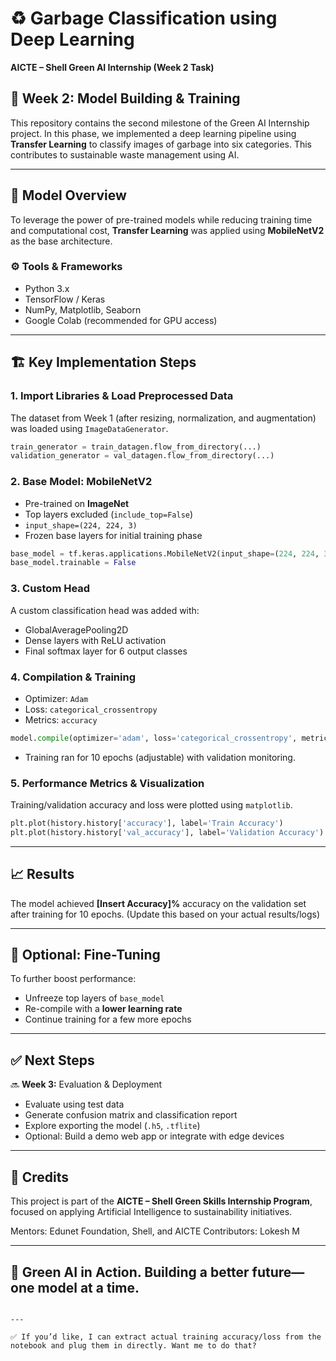 
# ♻️ Garbage Classification using Deep Learning  
**AICTE – Shell Green AI Internship (Week 2 Task)**  

## 📅 Week 2: Model Building & Training  
This repository contains the second milestone of the Green AI Internship project. In this phase, we implemented a deep learning pipeline using **Transfer Learning** to classify images of garbage into six categories. This contributes to sustainable waste management using AI.

---

## 🧠 Model Overview

To leverage the power of pre-trained models while reducing training time and computational cost, **Transfer Learning** was applied using **MobileNetV2** as the base architecture.

### ⚙️ Tools & Frameworks
- Python 3.x  
- TensorFlow / Keras  
- NumPy, Matplotlib, Seaborn  
- Google Colab (recommended for GPU access)

---

## 🏗️ Key Implementation Steps

### 1. **Import Libraries & Load Preprocessed Data**
The dataset from Week 1 (after resizing, normalization, and augmentation) was loaded using `ImageDataGenerator`.

```python
train_generator = train_datagen.flow_from_directory(...)
validation_generator = val_datagen.flow_from_directory(...)
````

### 2. **Base Model: MobileNetV2**

* Pre-trained on **ImageNet**
* Top layers excluded (`include_top=False`)
* `input_shape=(224, 224, 3)`
* Frozen base layers for initial training phase

```python
base_model = tf.keras.applications.MobileNetV2(input_shape=(224, 224, 3), include_top=False, weights='imagenet')
base_model.trainable = False
```

### 3. **Custom Head**

A custom classification head was added with:

* GlobalAveragePooling2D
* Dense layers with ReLU activation
* Final softmax layer for 6 output classes

### 4. **Compilation & Training**

* Optimizer: `Adam`
* Loss: `categorical_crossentropy`
* Metrics: `accuracy`

```python
model.compile(optimizer='adam', loss='categorical_crossentropy', metrics=['accuracy'])
```

* Training ran for 10 epochs (adjustable) with validation monitoring.

### 5. **Performance Metrics & Visualization**

Training/validation accuracy and loss were plotted using `matplotlib`.

```python
plt.plot(history.history['accuracy'], label='Train Accuracy')
plt.plot(history.history['val_accuracy'], label='Validation Accuracy')
```

---

## 📈 Results

The model achieved **\[Insert Accuracy]%** accuracy on the validation set after training for 10 epochs. (Update this based on your actual results/logs)

---

## 🔁 Optional: Fine-Tuning

To further boost performance:

* Unfreeze top layers of `base_model`
* Re-compile with a **lower learning rate**
* Continue training for a few more epochs

---

## ✅ Next Steps

🔜 **Week 3:** Evaluation & Deployment

* Evaluate using test data
* Generate confusion matrix and classification report
* Explore exporting the model (`.h5`, `.tflite`)
* Optional: Build a demo web app or integrate with edge devices

---

## 🤝 Credits

This project is part of the **AICTE – Shell Green Skills Internship Program**, focused on applying Artificial Intelligence to sustainability initiatives.

Mentors: Edunet Foundation, Shell, and AICTE
Contributors: Lokesh M

---

## 🌿 Green AI in Action. Building a better future—one model at a time.

```

---

✅ If you’d like, I can extract actual training accuracy/loss from the notebook and plug them in directly. Want me to do that?
```
